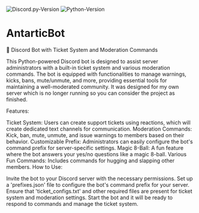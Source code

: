 ![Discord.py-Version](https://img.shields.io/badge/discord.py-1.6.0-blue?style=flat-square)
![Python-Version](https://img.shields.io/badge/python-3.9.2-green?style=flat-square)

# AntarticBot
🤖 Discord Bot with Ticket System and Moderation Commands

This Python-powered Discord bot is designed to assist server administrators with a built-in ticket system and various moderation commands. The bot is equipped with functionalities to manage warnings, kicks, bans, mute/unmute, and more, providing essential tools for maintaining a well-moderated community. It was designed for my own server which is no longer running so you can consider the project as finished.

Features:

Ticket System: Users can create support tickets using reactions, which will create dedicated text channels for communication.
Moderation Commands: Kick, ban, mute, unmute, and issue warnings to members based on their behavior.
Customizable Prefix: Administrators can easily configure the bot's command prefix for server-specific settings.
Magic 8-Ball: A fun feature where the bot answers your yes/no questions like a magic 8-ball.
Various Fun Commands: Includes commands for hugging and slapping other members.
How to Use:

Invite the bot to your Discord server with the necessary permissions.
Set up a 'prefixes.json' file to configure the bot's command prefix for your server.
Ensure that 'ticket_configs.txt' and other required files are present for ticket system and moderation settings.
Start the bot and it will be ready to respond to commands and manage the ticket system.
